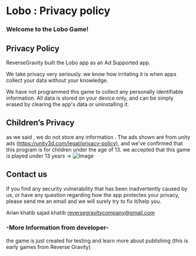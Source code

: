 # Lobo : Privacy policy

### Welcome to the Lobo Game!

## **Privacy Policy**

ReverseGravity built the Lobo app as an Ad Supported app.

We take privacy very seriously. we know how irritating it is when apps collect your data without your knowledge.

We have not programmed this game to collect any personally identifiable information. All data is stored on your device only, and can be simply erased by clearing the app's data or uninstalling it.

## **Children’s Privacy**
as we said , we do not store any information .
The ads shown are from unity ads (https://unity3d.com/legal/privacy-policy), and we've confirmed that this program is for children under the age of 13.
we accepted that this game is played under 13 years -> ![Image](https://i.ibb.co/Srs8VGX/dq.jpg)
## **Contact us**

If you find any security vulnerability that has been inadvertently caused by us, or have any question regarding how the app protectes your privacy, please send me an email and we will surely try to fix it/help you.

Arian khatib
sajad khatib
reversegravitycompany@gmail.com

### **-More Information from developer-**
the game is just created for testing and learn more about publishing (this is early games from Reverse Gravity)
